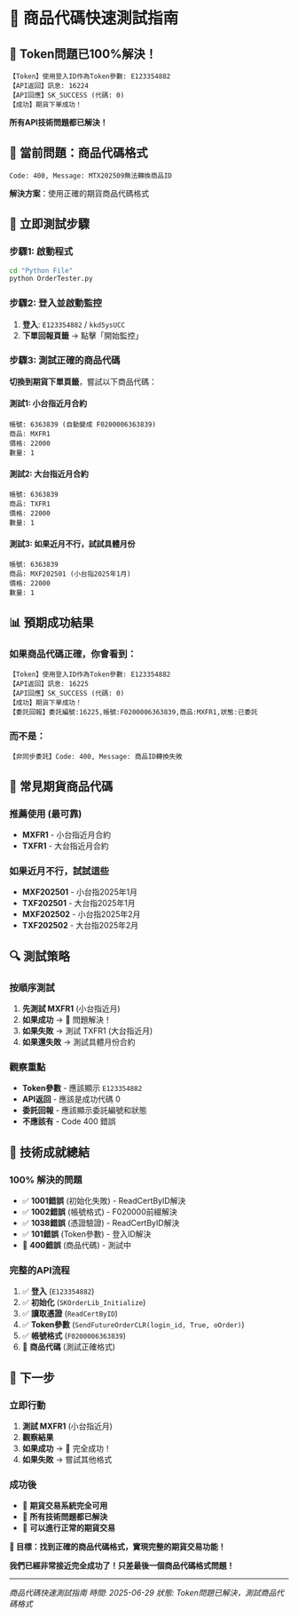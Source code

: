 # 🚀 商品代碼快速測試指南

## 🎉 **Token問題已100%解決！**

```
【Token】使用登入ID作為Token參數: E123354882
【API返回】訊息: 16224
【API回應】SK_SUCCESS (代碼: 0)
【成功】期貨下單成功！
```

**所有API技術問題都已解決！**

## 🔧 **當前問題：商品代碼格式**

```
Code: 400, Message: MTX202509無法轉換商品ID
```

**解決方案**：使用正確的期貨商品代碼格式

## 🧪 **立即測試步驟**

### 步驟1: 啟動程式
```bash
cd "Python File"
python OrderTester.py
```

### 步驟2: 登入並啟動監控
1. **登入**: `E123354882` / `kkd5ysUCC`
2. **下單回報頁籤** → 點擊「開始監控」

### 步驟3: 測試正確的商品代碼
**切換到期貨下單頁籤**，嘗試以下商品代碼：

#### 測試1: 小台指近月合約
```
帳號: 6363839 (自動變成 F0200006363839)
商品: MXFR1
價格: 22000
數量: 1
```

#### 測試2: 大台指近月合約
```
帳號: 6363839
商品: TXFR1
價格: 22000
數量: 1
```

#### 測試3: 如果近月不行，試試具體月份
```
帳號: 6363839
商品: MXF202501 (小台指2025年1月)
價格: 22000
數量: 1
```

## 📊 **預期成功結果**

### 如果商品代碼正確，你會看到：
```
【Token】使用登入ID作為Token參數: E123354882
【API返回】訊息: 16225
【API回應】SK_SUCCESS (代碼: 0)
【成功】期貨下單成功！
【委託回報】委託編號:16225,帳號:F0200006363839,商品:MXFR1,狀態:已委託
```

### 而不是：
```
【非同步委託】Code: 400, Message: 商品ID轉換失敗
```

## 🎯 **常見期貨商品代碼**

### 推薦使用 (最可靠)
- **MXFR1** - 小台指近月合約
- **TXFR1** - 大台指近月合約

### 如果近月不行，試試這些
- **MXF202501** - 小台指2025年1月
- **TXF202501** - 大台指2025年1月
- **MXF202502** - 小台指2025年2月
- **TXF202502** - 大台指2025年2月

## 🔍 **測試策略**

### 按順序測試
1. **先測試 MXFR1** (小台指近月)
2. **如果成功** → 🎉 問題解決！
3. **如果失敗** → 測試 TXFR1 (大台指近月)
4. **如果還失敗** → 測試具體月份合約

### 觀察重點
- **Token參數** - 應該顯示 `E123354882`
- **API返回** - 應該是成功代碼 0
- **委託回報** - 應該顯示委託編號和狀態
- **不應該有** - Code 400 錯誤

## 🎉 **技術成就總結**

### 100% 解決的問題
- ✅ **1001錯誤** (初始化失敗) - ReadCertByID解決
- ✅ **1002錯誤** (帳號格式) - F020000前綴解決
- ✅ **1038錯誤** (憑證驗證) - ReadCertByID解決
- ✅ **101錯誤** (Token參數) - 登入ID解決
- 🔧 **400錯誤** (商品代碼) - 測試中

### 完整的API流程
1. ✅ **登入** (`E123354882`)
2. ✅ **初始化** (`SKOrderLib_Initialize`)
3. ✅ **讀取憑證** (`ReadCertByID`)
4. ✅ **Token參數** (`SendFutureOrderCLR(login_id, True, oOrder)`)
5. ✅ **帳號格式** (`F0200006363839`)
6. 🔧 **商品代碼** (測試正確格式)

## 🚀 **下一步**

### 立即行動
1. **測試 MXFR1** (小台指近月)
2. **觀察結果**
3. **如果成功** → 🎉 完全成功！
4. **如果失敗** → 嘗試其他格式

### 成功後
- 🎉 **期貨交易系統完全可用**
- 🎉 **所有技術問題都已解決**
- 🎉 **可以進行正常的期貨交易**

**🎯 目標：找到正確的商品代碼格式，實現完整的期貨交易功能！**

**我們已經非常接近完全成功了！只差最後一個商品代碼格式問題！**

---
*商品代碼快速測試指南*
*時間: 2025-06-29*
*狀態: Token問題已解決，測試商品代碼格式*
